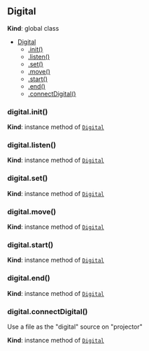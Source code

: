 <a name="Digital"></a>

## Digital
**Kind**: global class  

* [Digital](#Digital)
    * [.init()](#Digital+init)
    * [.listen()](#Digital+listen)
    * [.set()](#Digital+set)
    * [.move()](#Digital+move)
    * [.start()](#Digital+start)
    * [.end()](#Digital+end)
    * [.connectDigital()](#Digital+connectDigital)

<a name="Digital+init"></a>

### digital.init()
**Kind**: instance method of [<code>Digital</code>](#Digital)  
<a name="Digital+listen"></a>

### digital.listen()
**Kind**: instance method of [<code>Digital</code>](#Digital)  
<a name="Digital+set"></a>

### digital.set()
**Kind**: instance method of [<code>Digital</code>](#Digital)  
<a name="Digital+move"></a>

### digital.move()
**Kind**: instance method of [<code>Digital</code>](#Digital)  
<a name="Digital+start"></a>

### digital.start()
**Kind**: instance method of [<code>Digital</code>](#Digital)  
<a name="Digital+end"></a>

### digital.end()
**Kind**: instance method of [<code>Digital</code>](#Digital)  
<a name="Digital+connectDigital"></a>

### digital.connectDigital()
Use a file as the "digital" source on "projector"

**Kind**: instance method of [<code>Digital</code>](#Digital)  
